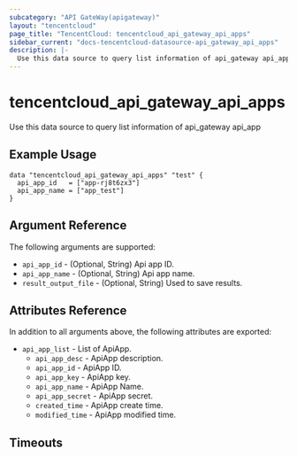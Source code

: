 ```yaml
---
subcategory: "API GateWay(apigateway)"
layout: "tencentcloud"
page_title: "TencentCloud: tencentcloud_api_gateway_api_apps"
sidebar_current: "docs-tencentcloud-datasource-api_gateway_api_apps"
description: |-
  Use this data source to query list information of api_gateway api_app
---
```


# tencentcloud_api_gateway_api_apps

Use this data source to query list information of api_gateway api_app

## Example Usage

```hcl
data "tencentcloud_api_gateway_api_apps" "test" {
  api_app_id   = ["app-rj8t6zx3"]
  api_app_name = ["app_test"]
}
```

## Argument Reference

The following arguments are supported:

* `api_app_id` - (Optional, String) Api app ID.
* `api_app_name` - (Optional, String) Api app name.
* `result_output_file` - (Optional, String) Used to save results.

## Attributes Reference

In addition to all arguments above, the following attributes are exported:

* `api_app_list` - List of ApiApp.
  * `api_app_desc` - ApiApp description.
  * `api_app_id` - ApiApp ID.
  * `api_app_key` - ApiApp key.
  * `api_app_name` - ApiApp Name.
  * `api_app_secret` - ApiApp secret.
  * `created_time` - ApiApp create time.
  * `modified_time` - ApiApp modified time.


## Timeouts

<no value>


